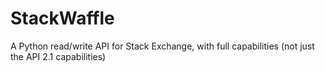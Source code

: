 StackWaffle
===========

A Python read/write API for Stack Exchange, with full capabilities (not just the API 2.1 capabilities)


